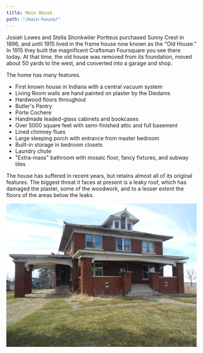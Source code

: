 ```yaml
---
title: Main House
path: "/main-house/"
---
```


Josiah Lowes and Stella Shonkwiler Portteus purchased Sunny Crest in 1896, and until 1915 lived in the frame house now known as the "Old House." In 1915 they built the magnificent Craftsman Foursquare you see there today.  At that time, the old house was removed from its foundation, moved about 50 yards to the west, and converted into a garage and shop.

The home has many features.
* First known house in Indiana with a central vacuum system
* Living Room walls are hand painted on plaster by the Diedams
* Hardwood floors throughout
* Butler's Pantry
* Porte Cochere
* Handmade leaded-glass cabinets and bookcases
* Over 5000 square feet with semi-finished attic and full basement
* Lined chimney flues
* Large sleeping porch with entrance from master bedroom
* Built-in storage in bedroom closets
* Laundry chute
* "Extra-mass" bathroom with mosaic floor, fancy fixtures, and subway tiles

The house has suffered in recent years, but retains almost all of its original features.  The biggest threat it faces at present is a leaky roof, which has damaged the plaster, some of the woodwork, and to a lesser extent the floors of the areas below the leaks.  

![Main House](./mainHouse.jpg)
